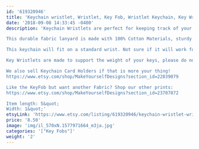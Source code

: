 ```yaml
---
id: '619320946'
title: 'Keychain wristlet, Wristlet, Key Fob, Wristlet Keychain, Key Wristlet, Best Friend Gift, Girly Keychain, Key Fob Wristlet, Keychain Key Ring'
date: '2018-09-08 14:33:45 -0400'
description: 'Keychain Wristlets are perfect for keeping track of your keys while grocery shopping, going to the gym, or running errands. Available in super fun and cute fabrics- they also make an awesome gift for teachers, coworkers, neighbors and friends!!

This durable fabric lanyard is made with 100% Cotton Materials, sturdy interfacing, and silver hardware. Pattern of the fabric will vary with each Key Fob- no two are identical.

This keychain will fit on a standard wrist. Not sure if it will work for you? Our Key Wristlets are made with a 12&quot; long piece of fabric, folded in half to create the look.

Key Wristlets are made to support the weight of your keys, please do not use this as a support for a purse or anything heavier than the average keychain.

We also sell Keychain Card Holders if that is more your thing! 
https://www.etsy.com/shop/MakeYourselfDesigns?section_id=22839079

Like the KeyFob but want another Fabric? Shop our other prints:
https://www.etsy.com/shop/MakeYourselfDesigns?section_id=23707872

Item length: 5&quot;
Width: 1&quot;'
etsyLink: 'https://www.etsy.com/listing/619320946/keychain-wristlet-wristlet-key-fob?utm_source=synctostaticsite&utm_medium=api&utm_campaign=api'
price: '8.50'
image: 'img/il_570xN.1577971664_m3ja.jpg'
categories: '["Key Fobs"]'
weight: '2'
---
```

